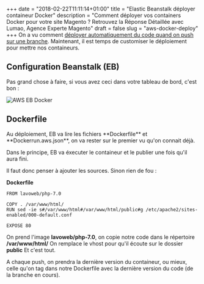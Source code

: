 +++
date = "2018-02-22T11:11:14+01:00"
title = "Elastic Beanstalk déployer containeur Docker"
description = "Comment déployer vos containers Docker pour votre site Magento ? Retrouvez la Réponse Détaillée avec Lumao, Agence Experte Magento"
draft = false
slug = "aws-docker-deploy"
+++
On a vu comment [déployer automatiquement du code quand on push sur une branche](https://lumao.eu/post/gitlab-aws/).
Maintenant, il est temps de customiser le déploiement pour mettre nos containeurs.

<h2 class="post-title">Configuration Beanstalk (EB)</h2>
Pas grand chose à faire, si vous avez ceci dans votre tableau de bord, c'est bon :

![AWS EB Docker](/images/10/beanstalk.png)

<h2 class="post-title">Dockerfile</h2>
Au déploiement, EB va lire les fichiers **Dockerfile** et **Dockerrun.aws.json**,
on va rester sur le premier vu qu'on connait déjà.

Dans le principe, EB va éxecuter le containeur et le publier une fois qu'il aura fini.

Il faut donc penser à ajouter les sources. Sinon rien de fou :

**Dockerfile**
```
FROM lavoweb/php-7.0

COPY . /var/www/html/
RUN sed -ie s#/var/www/html#/var/www/html/public#g /etc/apache2/sites-enabled/000-default.conf

EXPOSE 80
```
On prend l'image **lavoweb/php-7.0**, on copie notre code dans le répertoire **/var/www/html/**
On remplace le vhost pour qu'il écoute sur le dossier **public**
Et c'est tout.

A chaque push, on prendra la dernière version du containeur, ou mieux, celle qu'on tag dans notre Dockerfile
avec la dernière version du code (de la branche en cours).
